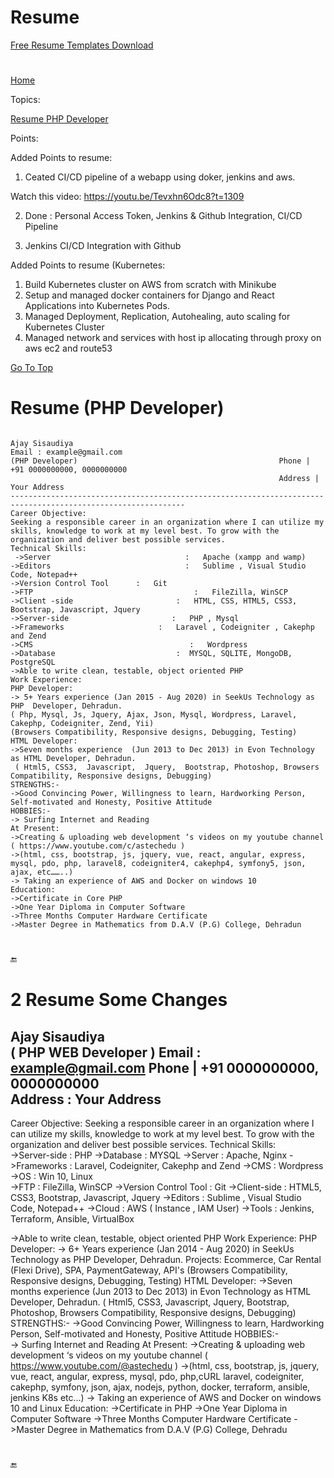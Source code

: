 # Resume


[Free Resume Templates Download](https://www.theflockhouse.com/download-free-editable-resume-templates-word-docx-2022/?gclid=EAIaIQobChMI7-Wo2v7z_QIVb5JmAh2cogPFEAAYAiAAEgJi1fD_BwE#google_vignette)

#
[Home](all-file-links.md)

Topics: 

[Resume PHP Developer](#developer_resume.md)








Points: 


Added Points to resume:

1. Ceated CI/CD pipeline of a webapp using doker, jenkins and aws.

Watch this video: 
        https://youtu.be/Tevxhn6Odc8?t=1309


2. Done : Personal Access Token, Jenkins & Github Integration, CI/CD Pipeline

3. Jenkins CI/CD Integration with Github



Added Points to resume (Kubernetes:

1. Build Kubernetes cluster on AWS from scratch with Minikube
2. Setup and managed docker containers for Django and React Applications into Kubernetes Pods.
3. Managed Deployment, Replication, Autohealing, auto scaling for Kubernetes Cluster
4. Managed network and services with host ip allocating through proxy on aws ec2 and route53



[Go To Top](#top)
<a name="developer_resume"></a>
# Resume (PHP Developer)

<code>
Ajay Sisaudiya                                                                                                                                                                                           	             Email : example@gmail.com
(PHP Developer)                                             Phone | +91 0000000000, 0000000000 
                                                            Address | Your Address      
-------------------------------------------------------------------------------------------------------------
Career Objective:
Seeking a responsible career in an organization where I can utilize my skills, knowledge to work at my level best. To grow with the organization and deliver best possible services.
Technical Skills:	
 ->Server                              :   Apache (xampp and wamp)
->Editors                              :   Sublime , Visual Studio Code, Notepad++ 
->Version Control Tool      :   Git
->FTP                                    :   FileZilla, WinSCP
->Client -side                       :   HTML, CSS, HTML5, CSS3, Bootstrap, Javascript, Jquery
->Server-side                       :   PHP , Mysql
->Frameworks                     :   Laravel , Codeigniter , Cakephp and Zend
->CMS                                   :   Wordpress
->Database                           :  MYSQL, SQLITE, MongoDB, PostgreSQL
->Able to write clean, testable, object oriented PHP
Work Experience: 
PHP Developer:
-> 5+ Years experience (Jan 2015 - Aug 2020) in SeekUs Technology as PHP  Developer, Dehradun.
( Php, Mysql, Js, Jquery, Ajax, Json, Mysql, Wordpress, Laravel,  Cakephp, Codeigniter, Zend, Yii)
(Browsers Compatibility, Responsive designs, Debugging, Testing)
HTML Developer:
->Seven months experience  (Jun 2013 to Dec 2013) in Evon Technology as HTML Developer, Dehradun.
 ( Html5, CSS3,  Javascript,  Jquery,  Bootstrap, Photoshop, Browsers Compatibility, Responsive designs, Debugging)
STRENGTHS:-	
->Good Convincing Power, Willingness to learn, Hardworking Person, Self-motivated and Honesty, Positive Attitude
HOBBIES:-	
-> Surfing Internet and Reading
At Present:
->Creating & uploading web development ‘s videos on my youtube channel ( https://www.youtube.com/c/astechedu )
->(html, css, bootstrap, js, jquery, vue, react, angular, express, mysql, pdo, php, laravel8, codeigniter4, cakephp4, symfony5, json, ajax, etc……..)
-> Taking an experience of AWS and Docker on windows 10
Education:
->Certificate in Core PHP 
->One Year Diploma in Computer Software
->Three Months Computer Hardware Certificate
->Master Degree in Mathematics from D.A.V (P.G) College, Dehradun
</code>


#
:end:
#

# 2 Resume Some Changes

Ajay Sisaudiya    
( PHP WEB Developer )                                                                                                                                                                                                    Email : example@gmail.com                                         Phone | +91 0000000000,  0000000000  
                                                                  Address :  Your Address   
-------------------------------------------------------------------------------------------------------------

Career Objective:
Seeking a responsible career in an organization where I can utilize my skills, knowledge to work at my level best. To grow with the organization and deliver best possible services.
Technical Skills:	
->Server-side                   :  PHP
->Database                        :  MYSQL
->Server                              :  Apache, Nginx
->Frameworks                  :  Laravel, Codeigniter, Cakephp and Zend
->CMS                                  :  Wordpress
->OS                                      :  Win 10,  Linux     
 ->FTP                                    :  FileZilla, WinSCP
->Version Control Tool  :  Git
->Client-side                      :  HTML5, CSS3, Bootstrap, Javascript, Jquery
->Editors                              :  Sublime , Visual Studio Code, Notepad++ 
->Cloud                                 :  AWS  ( Instance , IAM User)
->Tools                                  :  Jenkins, Terraform, Ansible, VirtualBox

->Able to write clean, testable, object oriented PHP
Work Experience: 
PHP Developer:
-> 6+ Years experience (Jan 2014 - Aug 2020) in SeekUs Technology as PHP  Developer, Dehradun.
Projects: Ecommerce, Car Rental (Flexi Drive), SPA, PaymentGateway, API's
(Browsers Compatibility, Responsive designs, Debugging, Testing)
HTML Developer:
->Seven months experience  (Jun 2013 to Dec 2013) in Evon Technology as HTML Developer, Dehradun.
 ( Html5, CSS3,  Javascript,  Jquery,  Bootstrap, Photoshop, Browsers Compatibility, Responsive designs, Debugging)
STRENGTHS:-	
->Good Convincing Power, Willingness to learn, Hardworking Person, Self-motivated and Honesty, Positive Attitude
HOBBIES:-	
-> Surfing Internet and Reading
At Present:
->Creating & uploading web development ‘s videos on my youtube channel ( https://www.youtube.com/@astechedu )
->(html, css, bootstrap, js, jquery, vue, react, angular, express, mysql, pdo, php,cURL laravel, codeigniter, cakephp, symfony, json, ajax, nodejs, python, docker, terraform, ansible, jenkins K8s etc...)
-> Taking an experience of AWS and Docker on windows 10 and Linux
Education:
->Certificate in PHP 
->One Year Diploma in Computer Software
->Three Months Computer Hardware Certificate
->Master Degree in Mathematics from D.A.V (P.G) College, Dehradu


# 


:end:
